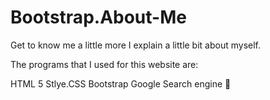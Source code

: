 # Bootstrap.About-Me
Get to know me a little more
I explain a little bit about myself. 

The programs that I used for this website are:

HTML 5
Stlye.CSS
Bootstrap
Google Search engine 🦁